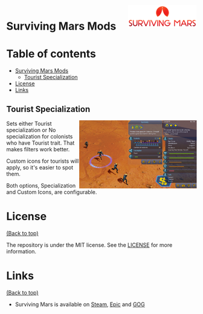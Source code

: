<a href="https://www.paradoxinteractive.com/games/surviving-mars">
    <img src="https://raw.githubusercontent.com/a-kushnir/surviving-mars-mods/main/logo.png" alt="Surviving Mars" title="Surviving Mars" align="right" height="60" />
</a>

# Surviving Mars Mods

# Table of contents

- [Surviving Mars Mods](#surviving-mars-mods)
    - [Tourist Specialization](#tourist-specialization)
- [License](#license)
- [Links](#links)

## Tourist Specialization

<img src="https://raw.githubusercontent.com/a-kushnir/surviving-mars-mods/main/Tourist%20Specialization/Preview.png" alt="Tourist Specialization" title="Tourist Specialization" align="right" height="180" />

Sets either Tourist specialization or No specialization for colonists who have Tourist trait. That makes filters work better.

Custom icons for tourists will apply, so it's easier to spot them.

Both options, Specialization and Custom Icons, are configurable.

# License
[(Back to top)](#table-of-contents)

The repository is under the MIT license. See the [LICENSE](https://github.com/a-kushnir/surviving-mars-mods/blob/main/LICENSE) for more information.

# Links

[(Back to top)](#table-of-contents)

* Surviving Mars is available on [Steam](https://store.steampowered.com/app/464920/Surviving_Mars/), [Epic](https://store.epicgames.com/en-US/p/surviving-mars) and [GOG](https://www.gog.com/en/game/surviving_mars)
